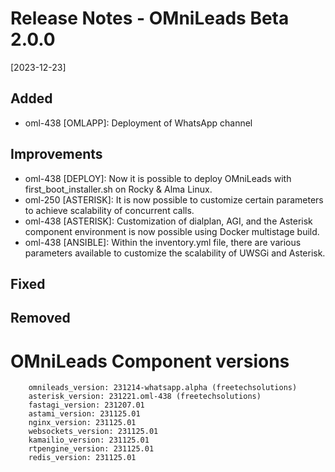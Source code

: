 # Release Notes - OMniLeads Beta 2.0.0
[2023-12-23]

## Added

* oml-438 [OMLAPP]: Deployment of WhatsApp channel

## Improvements

* oml-438 [DEPLOY]: Now it is possible to deploy OMniLeads with first_boot_installer.sh on Rocky & Alma Linux.
* oml-250 [ASTERISK]: It is now possible to customize certain parameters to achieve scalability of concurrent calls.
* oml-438 [ASTERISK]: Customization of dialplan, AGI, and the Asterisk component environment is now possible using Docker multistage build.
* oml-438 [ANSIBLE]: Within the inventory.yml file, there are various parameters available to customize the scalability of UWSGi and Asterisk.

## Fixed


## Removed


# OMniLeads Component versions

```
    omnileads_version: 231214-whatsapp.alpha (freetechsolutions)
    asterisk_version: 231221.oml-438 (freetechsolutions)
    fastagi_version: 231207.01
    astami_version: 231125.01
    nginx_version: 231125.01
    websockets_version: 231125.01
    kamailio_version: 231125.01
    rtpengine_version: 231125.01
    redis_version: 231125.01
```
